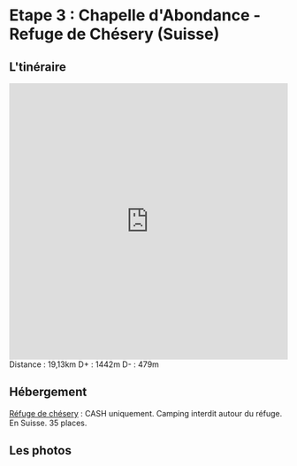 # Etape 3 : Chapelle d'Abondance - Refuge de Chésery (Suisse)

## L'tinéraire

<iframe src="https://gpx.studio/?state=%7B%22ids%22:%5B%221T6iPolFYHdeOHUVyx7zVU_em5iiu1IDh%22%5D%7D&embed&distance" width="100%" height="500" frameborder="0" allowfullscreen><p><a href="https://gpx.studio/?state=%7B%22ids%22:%5B%221T6iPolFYHdeOHUVyx7zVU_em5iiu1IDh%22%5D%7D"></a></p></iframe>
Distance : 19,13km
D+ : 1442m
D- : 479m


## Hébergement

[Réfuge de chésery](https://www.lacvert.ch/fr/r%C3%A9servation/) : CASH uniquement. Camping interdit autour du réfuge. En Suisse. 35 places.


## Les photos
